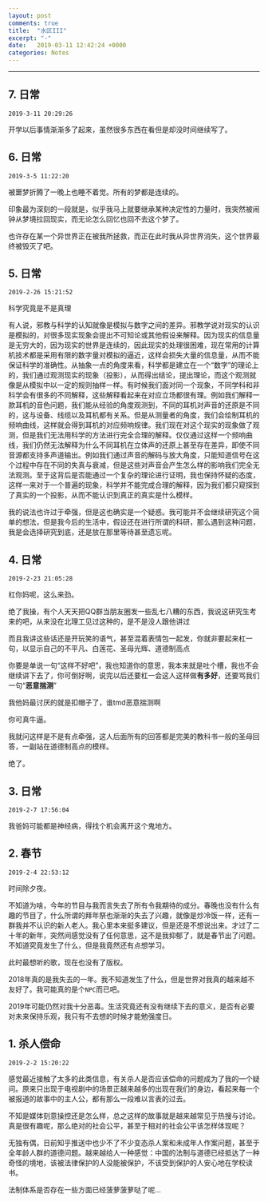 ```yaml
---
layout: post
comments: true
title:  "水区III"
excerpt: "-"
date:   2019-03-11 12:42:24 +0000
categories: Notes
---
```


<script type="text/javascript"
  src="https://cdn.mathjax.org/mathjax/latest/MathJax.js?config=TeX-AMS-MML_HTMLorMML">
</script>
---

## 7. 日常

`2019-3-11 20:29:26`

开学以后事情渐渐多了起来，虽然很多东西在看但是却没时间继续写了。



## 6. 日常

`2019-3-5 11:22:20`

被噩梦折腾了一晚上也睡不着觉。所有的梦都是连续的。

印象最为深刻的一段就是，似乎我马上就要继承某种决定性的力量时，我突然被闹钟从梦境拉回现实，而无论怎么回忆也回不去这个梦了。

也许存在某一个异世界正在被我所拯救，而正在此时我从异世界消失，这个世界最终被毁灭了吧。

## 5. 日常

`2019-2-26 15:21:52`

科学究竟是不是真理

有人说，邪教与科学的认知就像是模拟与数字之间的差异。邪教学说对现实的认识是模拟的，对很多现实现象会提出不可知论或其他假设来解释。因为现实的信息量是无穷大的，因为现实的世界是连续的，因此现实的处理很困难，现在常用的计算机技术都是采用有限的数字量对模拟的逼近，这样会损失大量的信息量，从而不能保证科学的准确性。从抽象一点的角度来看，科学都是建立在一个“数字”的理论上的，我们通过观测现实的现象（投影），从而得出结论，提出理论，而这个观测就像是从模拟中以一定的规则抽样一样。有时候我们面对同一个现象，不同学科和非科学会有很多的不同解释，这些解释看起来在对应立场都很有理。例如我们解释一款耳机的音色问题，我们能从经验的角度观测到，不同的耳机对声音的还原是不同的，这与设备、线缆以及耳机都有关系。但是从测量者的角度，我们会绘制耳机的频响曲线，这样就会得到耳机的对应频响规律。我们现在对这个现实的现象做了观测，但是我们无法用科学的方法进行完全合理的解释。仅仅通过这样一个频响曲线，我们仍然无法解释为什么不同耳机在立体声的还原上甚至存在差异，即使不同音源都支持多声道输出。例如我们通过声音的解码与放大角度，只能知道信号在这个过程中存在不同的失真与衰减，但是这些对声音会产生怎么样的影响我们完全无法观测。至于这背后是否能通过一个复杂的理论进行证明，我也保持怀疑的态度，这样一来对于一个普遍的现象，科学并不能完成合理的解释，因为我们都只窥探到了真实的一个投影，从而不能认识到真正的真实是什么模样。

我的说法也许过于牵强，但是这也确实是一个疑惑。我可能并不会继续研究这个简单的想法，但是我今后的生活中，假设还在进行所谓的科研，那么遇到这种问题，我是会选择研究到底，还是放在那里等待甚至遗忘呢。







## 4. 日常

`2019-2-23 21:05:28`

杠你妈呢，这么来劲。

绝了我操，有个人天天把QQ群当朋友圈发一些乱七八糟的东西，我说这研究生考来的吧，从来没在北理工见过这种的，是不是没人跟他讲过

而且我讲这些话还是开玩笑的语气，甚至混着表情包一起发，你就非要起来杠一句，以显示自己的不平凡、白莲花、圣母光辉、道德制高点

你要是单说一句“这样不好吧”，我也知道你的意思，我本来就是吐个槽，我也不会继续讲下去了，你可倒好啊，说完以后还要杠一会这人这样做**有多好**，还要骂我们一句“**恶意揣测**”

我他妈最讨厌的就是扣帽子了，谁tmd恶意揣测啊

你可真牛逼。

我就问这样是不是有点牵强，这人后面所有的回答都是完美的教科书一般的圣母回答，一副站在道德制高点的模样。

绝了。



## 3. 日常

`2019-2-7 17:56:04`

我爸妈可能都是神经病，得找个机会离开这个鬼地方。





## 2. 春节

`2019-2-4 22:53:12`

时间除夕夜。

不知道为啥，今年的节目与我而言失去了所有令我期待的成分。春晚也没有什么有趣的节目了，什么所谓的拜年祭也渐渐的失去了兴趣，就像是炒冷饭一样，还有一群我并不认识的新人老人。我心里本来挺多建议，但是还是不想说出来。才过了二十年的新年，突然间感觉没有了任何意思，这不是我抑郁了，就是春节出了问题。不知道究竟发生了什么，但是我竟然还有点想学习。

此时最想听的歌，现在也没有了版权。

2018年真的是我失去的一年。我不知道发生了什么，但是世界对我真的越来越不友好了。我可能真的是个`NPC`而已吧。

2019年可能仍然对我十分恶毒。生活究竟还有没有继续下去的意义，是否有必要对未来保持乐观，我只有不去想的时候才能勉强度日。



## 1. 杀人偿命

`2019-2-2 15:20:22`

感觉最近接触了太多的此类信息，有关杀人是否应该偿命的问题成为了我的一个疑问。原来只出现于电视剧中的场景正越来越多的出现在我们的身边，看起来每一个被报道的故事中的主人公，都有那么一段难以言表的过去。

不知是媒体刻意操控还是怎么样，总之这样的故事就是越来越常见于热搜与讨论。真是很有趣呢，那么绝对的社会公平，甚至于相对的社会公平该怎样体现呢？

无独有偶，日前知乎推送中也少不了不少变态杀人案和未成年人作案问题，甚至于全年龄人群的道德问题。越来越给人一种感觉：中国的法制与道德已经抵达了一种奇怪的境地，该被法律保护的人没能被保护，不该受到保护的人安心地在学校读书。

法制体系是否存在一些方面已经菠萝菠萝哒了呢...